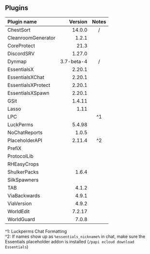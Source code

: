 
## Plugins

| Plugin name        |    Version | Notes |
|:------------------ | ----------:|:-----:|
| ChestSort          |     14.0.0 |   /   |
| CleanroomGenerator |      1.2.1 |       |
| CoreProtect        |       21.3 |       |
| DiscordSRV         |     1.27.0 |       |
| Dynmap             | 3.7-beta-4 |   /   |
| EssentialsX        |     2.20.1 |       |
| EssentialsXChat    |     2.20.1 |       |
| EssentialsXProtect |     2.20.1 |       |
| EssentialsXSpawn   |     2.20.1 |       |
| GSit               |     1.4.11 |       |
| Lasso              |       1.11 |       |
| LPC                |            |   ^1  |
| LuckPerms          |     5.4.98 |       |
| NoChatReports      |      1.0.5 |       |
| PlaceholderAPI     |     2.11.4 |   ^2  |
| PrefiX             |            |       |
| ProtocolLib        |            |       |
| RHEasyCrops        |            |       |
| ShulkerPacks       |      1.6.4 |       |
| SilkSpawners       |            |       |
| TAB                |      4.1.2 |       |
| ViaBackwards       |      4.9.1 |       |
| ViaVersion         |      4.9.2 |       |
| WorldEdit          |     7.2.17 |       |
| WorldGuard         |      7.0.8 |       |

^1: Luckperms Chat Formatting  
^2: If names show up as `%essentials_nickname%` in chat, make sure the Essentials placeholder addon is installed (`/papi ecloud download Essentials`)
